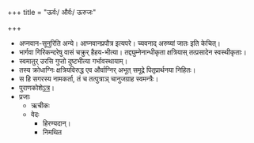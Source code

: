 +++
title = "ऊर्वः/ और्वः/ ऊरुजः"

+++

- अप्नवान-सूनुरिति अन्ये। आप्नवानप्रपौत्र इत्यपरे। च्यवनाद् अरुष्यां जातः इति केचित्। 
- भार्गवा गिरिकन्दरेषु वासं चक्रुर् हैहय-भीत्या। तद्द्युम्नेनान्धीकृता क्षत्रियास् तत्प्रसादेन स्वस्थीकृताः।
- स्वमातुर् उरसि गुप्तो दुष्टभीत्या गर्भावस्थायाम्।
- तस्य क्रोधाग्निः क्षत्रियविरुद्ध एव और्वाग्निर् अभूत् समूद्रे पितृप्रार्थनया निहितः।
- स हि सगरस्य नामकर्ता, तं च तत्पुत्राञ् चानुजग्राह स्वमन्त्रैः।
- पुराणकोशे[ऽत्र](https://archive.org/stream/puranicencyclopa00maniuoft#page/76/mode/1up)।
- प्रजाः 
  - ऋचीकः
  - वेदः
      - हिरण्यदान्।
      - निमथित
